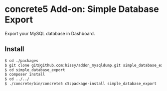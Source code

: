 # concrete5 Add-on: Simple Database Export

Export your MySQL database in Dashboard.

## Install

```bash
$ cd ./packages
$ git clone git@github.com:hissy/addon_mysqldump.git simple_database_export
$ cd simple_database_export
$ composer install
$ cd ../../
$ ./concrete/bin/concrete5 c5:package-install simple_database_export
```
